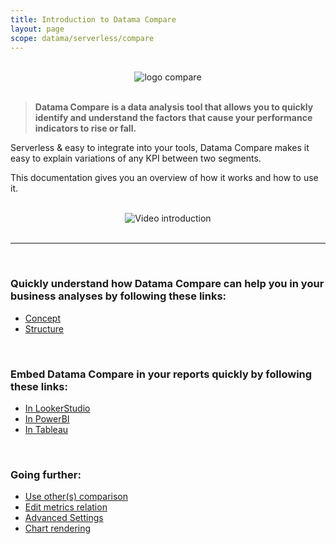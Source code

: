 ```yaml
---
title: Introduction to Datama Compare
layout: page
scope: datama/serverless/compare
---
```


<br>

<center><img src="{{site.url}}/{{site.baseurl}}/core_app/new/images/compare_icon.jpg" alt="logo compare" title="Datama Compare" /></center>

<br>

> **Datama Compare is a data analysis tool that allows you to quickly identify and understand the factors that cause your performance indicators to rise or fall.**

Serverless & easy to integrate into your tools, Datama Compare makes it easy to explain variations of any KPI between two segments.

This documentation gives you an overview of how it works and how to use it.

<br>

<center><img src="{{site.url}}/{{site.baseurl}}/extensions/datama-compare/assets/gif/introduction.gif" alt="Video introduction" /></center>

<br>

---

<br>

### Quickly understand how Datama Compare can help you in your business analyses by following these links:
- [Concept]({{site.url}}/{{site.baseurl}}/extensions/datama-compare/concept.html)
- [Structure]({{site.url}}/{{site.baseurl}}/extensions/datama-compare/structure.html)

<br>

### Embed Datama Compare in your reports quickly by following these links:
- [In LookerStudio]({{site.url}}/{{site.baseurl}}/extensions/how-to-use/looker-studio.html)
- [In PowerBI]({{site.url}}/{{site.baseurl}}/extensions/how-to-use/powerbi.html)
- [In Tableau]({{site.url}}/{{site.baseurl}}/extensions/how-to-use/tableau.html)

<br>

### Going further:
- [Use other(s) comparison]({{site.url}}/{{site.baseurl}}/extensions/datama-compare/settings/analysis/comparison.html)
- [Edit metrics relation]({{site.url}}/{{site.baseurl}}/extensions/datama-compare/settings/analysis/metrics-relation.html)
- [Advanced Settings]({{site.url}}/{{site.baseurl}}/extensions/datama-compare/settings/analysis/advanced.html)
- [Chart rendering]({{site.url}}/{{site.baseurl}}/extensions/datama-compare/settings/waterfall/index.html)